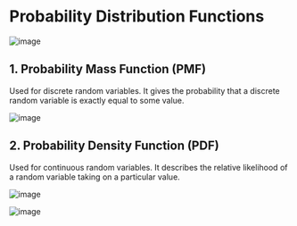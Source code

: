# Probability Distribution Functions

![image](https://github.com/user-attachments/assets/df6fc38e-aa7f-40a7-9299-1dc598ca97fd)

## 1. Probability Mass Function (PMF)

Used for discrete random variables. It gives the probability that a discrete random variable is exactly equal to some value.

![image](https://github.com/user-attachments/assets/6b635a78-b626-43c1-9ced-8fa9a7b147c4)

## 2. Probability Density Function (PDF)

Used for continuous random variables. It describes the relative likelihood of a random variable taking on a particular value.

![image](https://github.com/user-attachments/assets/c2b922ff-3487-4150-bf4d-67e8fdc1e281)

![image](https://github.com/user-attachments/assets/98211b5a-deba-4987-b349-c121eddb9f96)


